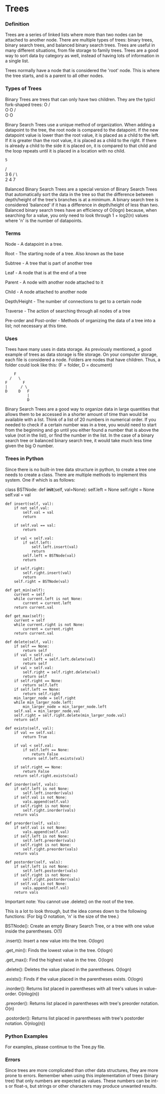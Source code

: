 # Trees

### Definition

Trees are a series of linked lists where more than two nodes can be attached to another node.  There are multiple types of trees: binary trees, binary search trees, and balanced binary search trees.
Trees are useful in many different situations, from file storage to family trees.  Trees are a good way to sort data by category as well, instead of having lots of information in a single list.

Trees normally have a node that is considered the 'root' node.  This is where the tree starts, and is a parent to all other nodes.


### Types of Trees

Binary Trees are trees that can only have two children.  They are the typicl fork-shaped trees:
    O
   / \
   O O
  / \
  O O

Binary Search Trees use a unique method of organization.  When adding a datapoint to the tree, the root node is compared to the datapoint.  If the new datapoint value is lower than the root value, it is placed as a child to the left.
If it is greater than the root value, it is placed as a child to the right.  If there is already a child to the side it is placed on, it is compared to that child and the loop repeats until it is placed in a location with no child.

    5
   / \
   3  6
  / \  \
  2 4   7

Balanced Binary Search Trees are a special version of Binary Search Trees that automatically sort the data in the tree so that the difference between depth/height of the tree's branches is at a minimum.
A binary search tree is considered 'balanced' if it has a difference in depth/height of less than two.  Balanced binary search trees have an efficiency of O(logn) because, when searching for a value, you only need to look through
1 + log2(n) values where 'n' is the number of datapoints.


### Terms

Node - A datapoint in a tree.

Root - The starting node of a tree.  Also known as the base

Subtree - A tree that is part of another tree

Leaf - A node that is at the end of a tree

Parent - A node with another node attached to it

Child - A node attached to another node

Depth/Height - The number of connections to get to a certain node

Traverse - The action of searching through all nodes of a tree

Pre-order and Post-order - Methods of organizing the data of a tree into a list; not necessary at this time.


### Uses

Trees have many uses in data storage.  As previously mentioned, a good example of trees as data storage is file storage.  On your computer storage, each file is considered a node.  Folders are nodes that have children.
Thus, a folder could look like this: (F = folder, D = document)

        F
      /   \
    F       F
    |      / \
    D     D   F
              |
              D

Binary Search Trees are a good way to organize data in large quantities that allows them to be accessed in a shorter amount of time than would be available with a list.  Think of a list of 20 numbers in numerical order.
If you needed to check if a certain number was in a tree, you would need to start from the beginning and go until you either found a number that is above the value (not in the list), or find the number in the list.
In the case of a binary search tree or balanced binary search tree, it would take much less time given the big O number.


### Trees in Python

Since there is no built-in tree data structure in python, to create a tree one needs to create a class.  There are multiple methods to implement this system.  One if which is as follows:

class BSTNode:
    def __init__(self, val=None):
        self.left = None
        self.right = None
        self.val = val
    
    def insert(self, val):
        if not self.val:
            self.val = val
            return

        if self.val == val:
            return

        if val < self.val:
            if self.left:
                self.left.insert(val)
                return
            self.left = BSTNode(val)
            return
        
        if self.right:
            self.right.insert(val)
            return
        self.right = BSTNode(val)
    
    def get_min(self):
        current = self
        while current.left is not None:
            current = current.left
        return current.val

    def get_max(self):
        current = self
        while current.right is not None:
            current = current.right
        return current.val

    def delete(self, val):
        if self == None:
            return self
        if val < self.val:
            self.left = self.left.delete(val)
            return self
        if val > self.val:
            self.right = self.right.delete(val)
            return self
        if self.right == None:
            return self.left
        if self.left == None:
            return self.right
        min_larger_node = self.right
        while min_larger_node.left:
            min_larger_node = min_larger_node.left
        self.val = min_larger_node.val
        self.right = self.right.delete(min_larger_node.val)
        return self

    def exists(self, val):
        if val == self.val:
            return True

        if val < self.val:
            if self.left == None:
                return False
            return self.left.exists(val)

        if self.right == None:
            return False
        return self.right.exists(val)

    def inorder(self, vals):
        if self.left is not None:
            self.left.inorder(vals)
        if self.val is not None:
            vals.append(self.val)
        if self.right is not None:
            self.right.inorder(vals)
        return vals

    def preorder(self, vals):
        if self.val is not None:
            vals.append(self.val)
        if self.left is not None:
            self.left.preorder(vals)
        if self.right is not None:
            self.right.preorder(vals)
        return vals

    def postorder(self, vals):
        if self.left is not None:
            self.left.postorder(vals)
        if self.right is not None:
            self.right.postorder(vals)
        if self.val is not None:
            vals.append(self.val)
        return vals

Important note:  You cannot use .delete() on the root of the tree.

This is a lot to look through, but the idea comes down to the following functions:
(For big O notation, 'n' is the size of the tree.)

BSTNode(): Create an empty Binary Search Tree, or a tree with one value inside the parentheses.
O(1)

.insert(): Insert a new value into the tree.
O(logn)

.get_min(): Finds the lowest value in the tree.
O(logn)

.get_max(): Find the highest value in the tree.
O(logn)

.delete(): Deletes the value placed in the parentheses.
O(logn)

.exists(): Finds if the value placed in the parentheses exists.
O(logn)

.inorder(): Returns list placed in parentheses with all tree's values in value-order.
O(nlog(n))

.preorder(): Returns list placed in parentheses with tree's preorder notation.
O(n)

.postorder(): Returns list placed in parentheses with tree's postorder notation.
O(nlog(n))

### Python Examples

For examples, please continue to the Tree.py file.


### Errors

Since trees are more complicated than other data structures, they are more prone to errors.  Remember when using this implementation of trees (binary tree) that only numbers are expected as values.
These numbers can be int-s or float-s, but strings or other characters may produce unwanted results.